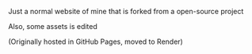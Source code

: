 Just a normal website of mine that is forked from a open-source project

Also, some assets is edited

(Originally hosted in GitHub Pages, moved to Render)
